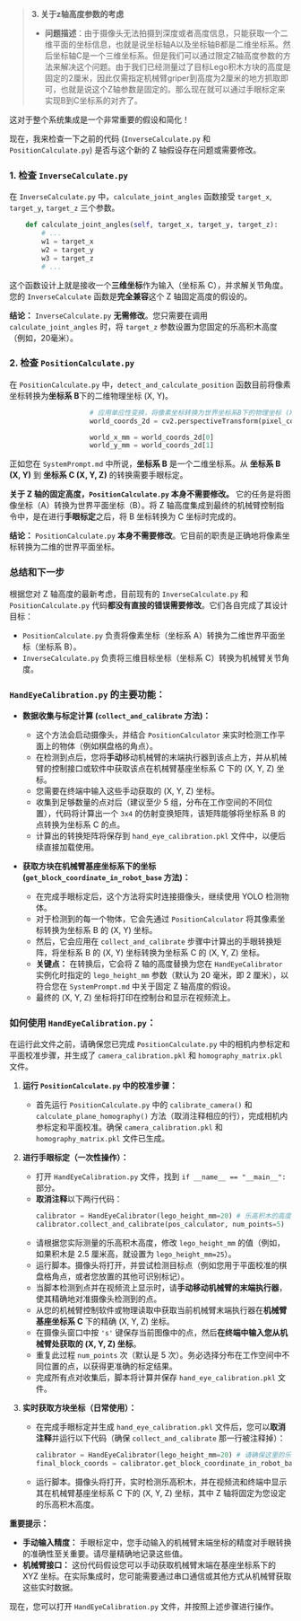 > **3. 关于z轴高度参数的考虑**
> - **问题描述**：由于摄像头无法拍摄到深度或者高度信息，只能获取一个二维平面的坐标信息，也就是说坐标轴A以及坐标轴B都是二维坐标系。然后坐标轴C是一个三维坐标系。但是我们可以通过限定Z轴高度参数的方法来解决这个问题。由于我们已经测量过了目标Lego积木方块的高度是固定的2厘米，因此仅需指定机械臂griper到高度为2厘米的地方抓取即可，也就是说这个Z轴参数是固定的。那么现在就可以通过手眼标定来实现B到C坐标系的对齐了。

这对于整个系统集成是一个非常重要的假设和简化！

现在，我来检查一下之前的代码 (`InverseCalculate.py` 和 `PositionCalculate.py`) 是否与这个新的 Z 轴假设存在问题或需要修改。

### 1. 检查 `InverseCalculate.py`

在 `InverseCalculate.py` 中，`calculate_joint_angles` 函数接受 `target_x`, `target_y`, `target_z` 三个参数。

```python
    def calculate_joint_angles(self, target_x, target_y, target_z):
        # ...
        w1 = target_x
        w2 = target_y
        w3 = target_z
        # ...
```

这个函数设计上就是接收一个**三维坐标**作为输入（坐标系 C），并求解关节角度。您的 `InverseCalculate` 函数是**完全兼容**这个 Z 轴固定高度的假设的。

**结论：** `InverseCalculate.py` **无需修改**。您只需要在调用 `calculate_joint_angles` 时，将 `target_z` 参数设置为您固定的乐高积木高度（例如，20毫米）。

### 2. 检查 `PositionCalculate.py`

在 `PositionCalculate.py` 中，`detect_and_calculate_position` 函数目前将像素坐标转换为**坐标系 B**下的二维物理坐标 (X, Y)。

```python
                    # 应用单应性变换，将像素坐标转换为世界坐标系B下的物理坐标 (X, Y in mm)
                    world_coords_2d = cv2.perspectiveTransform(pixel_coords, self.homography_matrix)[0][0]

                    world_x_mm = world_coords_2d[0]
                    world_y_mm = world_coords_2d[1]
```

正如您在 `SystemPrompt.md` 中所说，**坐标系 B** 是一个二维坐标系。从 **坐标系 B (X, Y)** 到 **坐标系 C (X, Y, Z)** 的转换需要手眼标定。

**关于 Z 轴的固定高度，`PositionCalculate.py` 本身不需要修改。** 它的任务是将图像坐标（A）转换为世界平面坐标（B）。将 Z 轴高度集成到最终的机械臂控制指令中，是在进行**手眼标定**之后，将 B 坐标转换为 C 坐标时完成的。

**结论：** `PositionCalculate.py` **本身不需要修改**。它目前的职责是正确地将像素坐标转换为二维的世界平面坐标。

### 总结和下一步

根据您对 Z 轴高度的最新考虑，目前现有的 `InverseCalculate.py` 和 `PositionCalculate.py` 代码**都没有直接的错误需要修改**。它们各自完成了其设计目标：

*   `PositionCalculate.py` 负责将像素坐标（坐标系 A）转换为二维世界平面坐标（坐标系 B）。
*   `InverseCalculate.py` 负责将三维目标坐标（坐标系 C）转换为机械臂关节角度。







### `HandEyeCalibration.py` 的主要功能：

*   **数据收集与标定计算 (`collect_and_calibrate` 方法)：**
    *   这个方法会启动摄像头，并结合 `PositionCalculator` 来实时检测工作平面上的物体（例如棋盘格的角点）。
    *   在检测到点后，您将**手动**移动机械臂的末端执行器到该点上方，并从机械臂的控制接口或软件中获取该点在机械臂基座坐标系 C 下的 (X, Y, Z) 坐标。
    *   您需要在终端中输入这些手动获取的 (X, Y, Z) 坐标。
    *   收集到足够数量的点对后（建议至少 5 组，分布在工作空间的不同位置），代码将计算出一个 `3x4` 的仿射变换矩阵，该矩阵能够将坐标系 B 的点转换为坐标系 C 的点。
    *   计算出的转换矩阵将保存到 `hand_eye_calibration.pkl` 文件中，以便后续直接加载使用。

*   **获取方块在机械臂基座坐标系下的坐标 (`get_block_coordinate_in_robot_base` 方法)：**
    *   在完成手眼标定后，这个方法将实时连接摄像头，继续使用 YOLO 检测物体。
    *   对于检测到的每一个物体，它会先通过 `PositionCalculator` 将其像素坐标转换为坐标系 B 的 (X, Y) 坐标。
    *   然后，它会应用在 `collect_and_calibrate` 步骤中计算出的手眼转换矩阵，将坐标系 B 的 (X, Y) 坐标转换为坐标系 C 的 (X, Y, Z) 坐标。
    *   **关键点：** 在转换后，它会将 Z 轴的高度替换为您在 `HandEyeCalibrator` 实例化时指定的 `lego_height_mm` 参数（默认为 20 毫米，即 2 厘米），以符合您在 `SystemPrompt.md` 中关于固定 Z 轴高度的假设。
    *   最终的 (X, Y, Z) 坐标将打印在控制台和显示在视频流上。

### 如何使用 `HandEyeCalibration.py`：

在运行此文件之前，请确保您已完成 `PositionCalculate.py` 中的相机内参标定和平面校准步骤，并生成了 `camera_calibration.pkl` 和 `homography_matrix.pkl` 文件。

1.  **运行 `PositionCalculate.py` 中的校准步骤：**
    *   首先运行 `PositionCalculate.py` 中的 `calibrate_camera()` 和 `calculate_plane_homography()` 方法（取消注释相应的行），完成相机内参标定和平面校准。确保 `camera_calibration.pkl` 和 `homography_matrix.pkl` 文件已生成。

2.  **进行手眼标定（一次性操作）：**
    *   打开 `HandEyeCalibration.py` 文件，找到 `if __name__ == "__main__":` 部分。
    *   **取消注释**以下两行代码：
        ```python
        calibrator = HandEyeCalibrator(lego_height_mm=20) # 乐高积木的高度，单位毫米
        calibrator.collect_and_calibrate(pos_calculator, num_points=5)
        ```
    *   请根据您实际测量的乐高积木高度，修改 `lego_height_mm` 的值（例如，如果积木是 2.5 厘米高，就设置为 `lego_height_mm=25`）。
    *   运行脚本。摄像头将打开，并尝试检测目标点（例如您用于平面校准的棋盘格角点，或者您放置的其他可识别标记）。
    *   当脚本检测到点并在视频流上显示时，请**手动移动机械臂的末端执行器**，使其精确地对准摄像头检测到的点。
    *   从您的机械臂控制软件或物理读取中获取当前机械臂末端执行器在**机械臂基座坐标系 C** 下的精确 (X, Y, Z) 坐标。
    *   在摄像头窗口中按 `'s'` 键保存当前图像中的点，然后**在终端中输入您从机械臂处获取的 (X, Y, Z) 坐标**。
    *   重复此过程 `num_points` 次（默认是 5 次）。务必选择分布在工作空间中不同位置的点，以获得更准确的标定结果。
    *   完成所有点对收集后，脚本将计算并保存 `hand_eye_calibration.pkl` 文件。

3.  **实时获取方块坐标（日常使用）：**
    *   在完成手眼标定并生成 `hand_eye_calibration.pkl` 文件后，您可以**取消注释**并运行以下代码（确保 `collect_and_calibrate` 那一行被注释掉）：
        ```python
        calibrator = HandEyeCalibrator(lego_height_mm=20) # 请确保这里的乐高积木高度与您的实际测量值一致
        final_block_coords = calibrator.get_block_coordinate_in_robot_base(pos_calculator)
        ```
    *   运行脚本。摄像头将打开，实时检测乐高积木，并在视频流和终端中显示其在机械臂基座坐标系 C 下的 (X, Y, Z) 坐标，其中 Z 轴将固定为您设定的乐高积木高度。

**重要提示：**

*   **手动输入精度：** 手眼标定中，您手动输入的机械臂末端坐标的精度对手眼转换的准确性至关重要。请尽量精确地记录这些值。
*   **机械臂接口：** 这份代码假设您可以手动获取机械臂末端在基座坐标系下的 XYZ 坐标。在实际集成时，您可能需要通过串口通信或其他方式从机械臂获取这些实时数据。

现在，您可以打开 `HandEyeCalibration.py` 文件，并按照上述步骤进行操作。